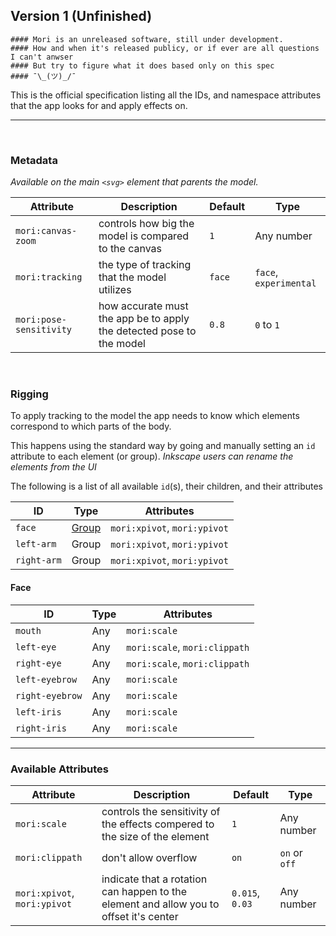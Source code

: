 ## Version 1 (Unfinished)

```
#### Mori is an unreleased software, still under development.
#### How and when it's released publicy, or if ever are all questions I can't anwser
#### But try to figure what it does based only on this spec
#### ¯\_(ツ)_/¯
```

This is the official specification listing all the IDs, and namespace attributes that the app looks for and apply effects on.

---

<br />

### Metadata

_Available on the main `<svg>` element that parents the model._

Attribute | Description | Default | Type
--- | --- | --- | ---
`mori:canvas-zoom` | controls how big the model is compared to the canvas | `1` | Any number
`mori:tracking` | the type of tracking that the model utilizes | `face` | `face`, `experimental`
`mori:pose-sensitivity` | how accurate must the app be to apply the detected pose to the model | `0.8` | `0` to `1`


<br />

### Rigging

To apply tracking to the model the app needs to know which elements correspond to which parts of the body.

This happens using the standard way by going and manually setting an `id` attribute to each element (or group). _Inkscape users can rename the elements from the UI_


The following is a list of all available `id`(s), their children, and their attributes

ID | Type | Attributes
--- | --- | ---
`face` | [Group](#face) | `mori:xpivot`, `mori:ypivot`
`left-arm` | Group | `mori:xpivot`, `mori:ypivot`
`right-arm` | Group | `mori:xpivot`, `mori:ypivot`


#### Face

ID | Type | Attributes
--- | --- | ---
`mouth` | Any | `mori:scale`
`left-eye` | Any | `mori:scale`, `mori:clippath`
`right-eye` | Any | `mori:scale`, `mori:clippath`
`left-eyebrow` | Any |`mori:scale`
`right-eyebrow` | Any | `mori:scale`
`left-iris` | Any | `mori:scale`
`right-iris` | Any | `mori:scale`

---

### Available Attributes

Attribute | Description | Default | Type
--- | --- | --- | ---
`mori:scale` | controls the sensitivity of the effects compered to the size of the element | `1` | Any number
`mori:clippath` | don't allow overflow | `on` | `on` or `off`
`mori:xpivot`, `mori:ypivot` | indicate that a rotation can happen to the element and allow you to offset it's center | `0.015`, `0.03` | Any number
